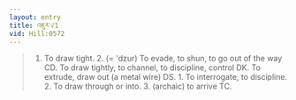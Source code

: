 ```yaml
---
layout: entry
title: འཇུར་√1
vid: Hill:0572
---
```

> 1. To draw tight. 2. (= 'dzur) To evade, to shun, to go out of the way CD. To draw tightly, to channel, to discipline, control DK. To extrude, draw out (a metal wire) DS. 1. To interrogate, to discipline. 2. To draw through or into. 3. (archaic) to arrive TC.
